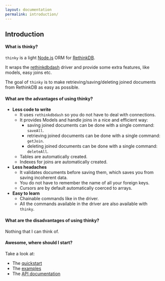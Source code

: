 ```yaml
---
layout: documentation
permalink: introduction/
---
```


## Introduction

#### What is thinky?

`thinky` is a light [Node.js](http://nodejs.org) ORM for [RethinkDB](http://rethinkdb.com).

It wraps the [rethinkdbdash](https://github.com/neumino/rethinkdbdash) driver and provide some extra features, like models, easy joins etc.

The goal of `thinky` is to make retrieving/saving/deleting joined documents from RethinkDB as
easy as possible.


#### What are the advantages of using thinky?

- __Less code to write__
    - It uses `rethinkdbdash` so you do not have to deal with connections.
    - It provides Models and handle joins in a nice and efficient way:
        - saving joined documents can be done with a single command: `saveAll`.
        - retrieving joined documents can be done with a single command: `getJoin`.
        - deleting  joined documents can be done with a single command: `deleteAll`.
    - Tables are automatically created.
    - Indexes for joins are automatically created.
- __Less headaches__
    - It validates documents before saving them, which saves you from saving incoherent data.
    - You do not have to remember the name of all your foreign keys.
    - Cursors are by default automatically coerced to arrays.
- __Easy to learn__
    - Chainable commands like in the driver.
    - All the commands available in the driver are also available with `thinky`.


#### What are the disadvantages of using thinky?

Nothing that I can think of.


#### Awesome, where should I start?


Take a look at:

- The [quickstart](/documentation/)
- The [examples](https://github.com/neumino/thinky/tree/master/examples)
- The [API documentation](/documentation/api/thinky/)
